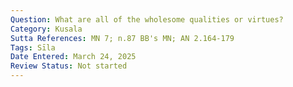 ```yaml
---
Question: What are all of the wholesome qualities or virtues?
Category: Kusala
Sutta References: MN 7; n.87 BB's MN; AN 2.164-179
Tags: Sīla
Date Entered: March 24, 2025
Review Status: Not started
---
```


<!-- 

Notes:

AN 10.87
paṭisanthārako

 -->